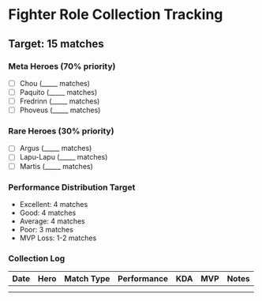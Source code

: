 # Fighter Role Collection Tracking

## Target: 15 matches

### Meta Heroes (70% priority)
- [ ] Chou (_____ matches)
- [ ] Paquito (_____ matches)
- [ ] Fredrinn (_____ matches)
- [ ] Phoveus (_____ matches)

### Rare Heroes (30% priority)  
- [ ] Argus (_____ matches)
- [ ] Lapu-Lapu (_____ matches)
- [ ] Martis (_____ matches)

### Performance Distribution Target
- Excellent: 4 matches
- Good: 4 matches
- Average: 4 matches  
- Poor: 3 matches
- MVP Loss: 1-2 matches

### Collection Log
| Date | Hero | Match Type | Performance | KDA | MVP | Notes |
|------|------|------------|-------------|-----|-----|-------|
|      |      |            |             |     |       |
|      |      |            |             |     |       |
